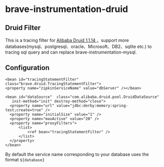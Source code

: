 # brave-instrumentation-druid

## Druid Filter

This is a tracing filter for  [Alibaba Druid 1.1.14 ](https://github.com/alibaba/druid)，support more databases(mysql、postgresql、oracle、Microsoft、DB2、sqlite etc.) to tracing sql query and can replace brave-instrumentation-mysql.

## Configuration

    <bean id="tracingStatementFilter" class="brave.druid.TracingStatementFilter">
	<property name="zipkinServiceName" value="dbServer" /></bean>

  	<bean id="dataSource"  class="com.alibaba.druid.pool.DruidDataSource"
       init-method="init" destroy-method="close">
      <property name="url" value="jdbc:derby:memory:spring-test;create=true" />
      <property name="initialSize" value="1" />
      <property name="maxActive" value="20" />
      <property name="proxyFilters">
          <list>
              <ref bean="tracingStatementFilter" />
          </list>
      </property>
  	</bean>

By default the service name corresponding to your database uses the format `${database}`